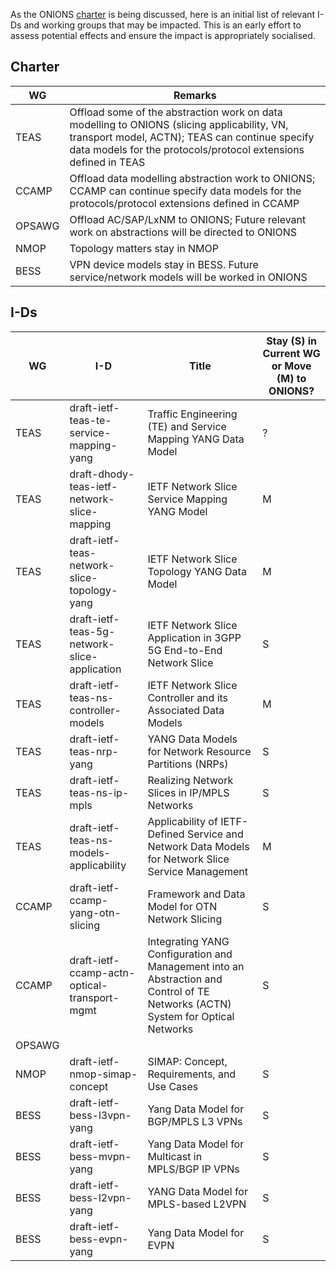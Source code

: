 As the ONIONS [charter](./onions.md) is being discussed, here is an initial list of relevant I-Ds and working groups that may be impacted. This is an early effort to assess potential effects and ensure the impact is appropriately socialised.

## Charter
|WG|Remarks|
|--|--|
|TEAS|Offload some of the abstraction work on data modelling to ONIONS (slicing applicability, VN, transport model, ACTN); TEAS can continue specify data models for the protocols/protocol extensions defined in TEAS|
|CCAMP|Offload data modelling abstraction work to ONIONS; CCAMP can continue specify data models for the protocols/protocol extensions defined in CCAMP|
|OPSAWG|Offload AC/SAP/LxNM to ONIONS; Future relevant work on abstractions will be directed to ONIONS|
|NMOP|Topology matters stay in NMOP|
|BESS|VPN device models stay in BESS. Future service/network models will be worked in ONIONS|


## I-Ds
|WG|I-D|Title|Stay (S) in Current WG or Move (M) to ONIONS?|
|--|--|--|--|
|TEAS|draft-ietf-teas-te-service-mapping-yang|Traffic Engineering (TE) and Service Mapping YANG Data Model|?|
|TEAS|draft-dhody-teas-ietf-network-slice-mapping|IETF Network Slice Service Mapping YANG Model|M|
|TEAS|draft-ietf-teas-network-slice-topology-yang|IETF Network Slice Topology YANG Data Model|M|
|TEAS|draft-ietf-teas-5g-network-slice-application|IETF Network Slice Application in 3GPP 5G End-to-End Network Slice|S|
|TEAS|draft-ietf-teas-ns-controller-models|IETF Network Slice Controller and its Associated Data Models|M|
|TEAS|draft-ietf-teas-nrp-yang|YANG Data Models for Network Resource Partitions (NRPs)|S|
|TEAS|draft-ietf-teas-ns-ip-mpls|Realizing Network Slices in IP/MPLS Networks|S|
|TEAS|draft-ietf-teas-ns-models-applicability|Applicability of IETF-Defined Service and Network Data Models for Network Slice Service Management|M|
|CCAMP|draft-ietf-ccamp-yang-otn-slicing|Framework and Data Model for OTN Network Slicing|S|
|CCAMP|draft-ietf-ccamp-actn-optical-transport-mgmt|Integrating YANG Configuration and Management into an Abstraction and Control of TE Networks (ACTN) System for Optical Networks|S|
|OPSAWG||||
|NMOP|draft-ietf-nmop-simap-concept|SIMAP: Concept, Requirements, and Use Cases|S|
|BESS|draft-ietf-bess-l3vpn-yang|Yang Data Model for BGP/MPLS L3 VPNs|S|
|BESS|draft-ietf-bess-mvpn-yang|Yang Data Model for Multicast in MPLS/BGP IP VPNs|S|
|BESS|draft-ietf-bess-l2vpn-yang|YANG Data Model for MPLS-based L2VPN|S|
|BESS|draft-ietf-bess-evpn-yang|Yang Data Model for EVPN|S|
